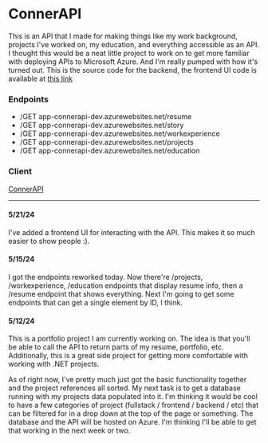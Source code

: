 # ConnerAPI

This is an API that I made for making things like my work background, projects I've worked on, my education, and everything accessible as an API. I thought this would be a neat little project to work on to get more familiar with deploying APIs to Microsoft Azure. And I'm really pumped with how it's turned out. This is the source code for the backend, the frontend UI code is available at [this link](https://github.com/conner-huf/connerapi-client)

### Endpoints
- /GET app-connerapi-dev.azurewebsites.net/resume
- /GET app-connerapi-dev.azurewebsites.net/story
- /GET app-connerapi-dev.azurewebsites.net/workexperience
- /GET app-connerapi-dev.azurewebsites.net/projects
- /GET app-connerapi-dev.azurewebsites.net/education

### Client
[ConnerAPI](https://conner-huf.github.io/connerapi-client/)

---

#### 5/21/24

I've added a frontend UI for interacting with the API. This makes it so much easier to show people :).

#### 5/15/24

I got the endpoints reworked today. Now there're /projects, /workexperience, /education endpoints that display resume info, then a /resume endpoint that shows everything. Next I'm going to get some endpoints that can get a single element by ID, I think.

#### 5/12/24

This is a portfolio project I am currently working on. The idea is that you'll be able to call the API to return parts of my resume, portfolio, etc. Additionally, this is a great side project for getting more comfortable with working with .NET projects. 

As of right now, I've pretty much just got the basic functionality together and the project references all sorted. My next task is to get a database running with my projects data populated into it. I'm thinking it would be cool to have a few categories of project (fullstack / frontend / backend / etc) that can be filtered for in a drop down at the top of the page or something. The database and the API will be hosted on Azure. I'm thinking I'll be able to get that working in the next week or two.
